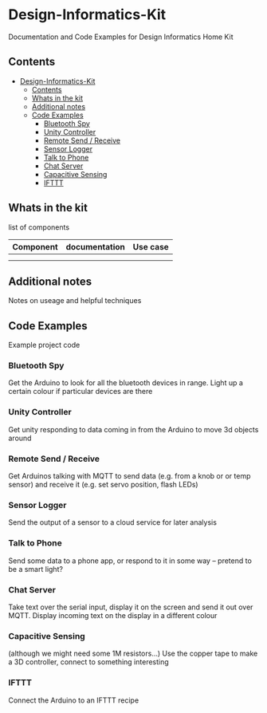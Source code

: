 # Design-Informatics-Kit

Documentation and Code Examples for Design Informatics Home Kit

## Contents
<!-- TOC depthFrom:1 depthTo:6 withLinks:1 updateOnSave:1 orderedList:0 -->

- [Design-Informatics-Kit](#design-informatics-kit)
	- [Contents](#contents)
	- [Whats in the kit](#whats-in-the-kit)
	- [Additional notes](#additional-notes)
	- [Code Examples](#code-examples)
		- [Bluetooth Spy](#bluetooth-spy)
		- [Unity Controller](#unity-controller)
		- [Remote Send / Receive](#remote-send-receive)
		- [Sensor Logger](#sensor-logger)
		- [Talk to Phone](#talk-to-phone)
		- [Chat Server](#chat-server)
		- [Capacitive Sensing](#capacitive-sensing)
		- [IFTTT](#ifttt)

<!-- /TOC -->

## Whats in the kit

list of components

| Component | documentation | Use case |
| --------- | ------------- | -------- |
|           |               |          |
|           |               |          |

## Additional notes

Notes on useage and helpful techniques

## Code Examples

Example project code

### Bluetooth Spy

Get the Arduino to look for all the bluetooth devices in range. Light up a certain colour if particular devices are there

### Unity Controller

Get unity responding to data coming in from the Arduino to move 3d objects around

### Remote Send / Receive

Get Arduinos talking with MQTT to send data (e.g. from a knob or or temp sensor) and receive it (e.g. set servo position, flash LEDs)

### Sensor Logger

Send the output of a sensor to a cloud service for later analysis

### Talk to Phone

Send some data to a phone app, or respond to it in some way – pretend to be a smart light?

### Chat Server

Take text over the serial input, display it on the screen and send it out over MQTT. Display incoming text on the display in a different colour

### Capacitive Sensing

(although we might need some 1M resistors...)
Use the copper tape to make a 3D controller, connect to something interesting

### IFTTT

Connect the Arduino to an IFTTT recipe
